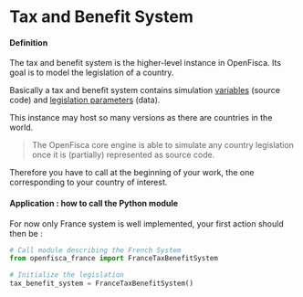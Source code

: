 # Tax and Benefit System

#### Definition

The tax and benefit system is the higher-level instance in OpenFisca.
Its goal is to model the legislation of a country.

Basically a tax and benefit system contains simulation [variables](variables.md) (source code) and [legislation parameters](parameters.md) (data).


This instance may host so many versions as there are countries in the world. 

> The OpenFisca core engine is able to simulate any country legislation once it is (partially) represented as source code.


Therefore you have to call at the beginning of your work, the one corresponding to your country of interest.

#### Application : how to call the Python module

For now only France system is well implemented, your first action should then be :

```python
# Call module describing the French System
from openfisca_france import FranceTaxBenefitSystem

# Initialize the legislation
tax_benefit_system = FranceTaxBenefitSystem()

```

 

